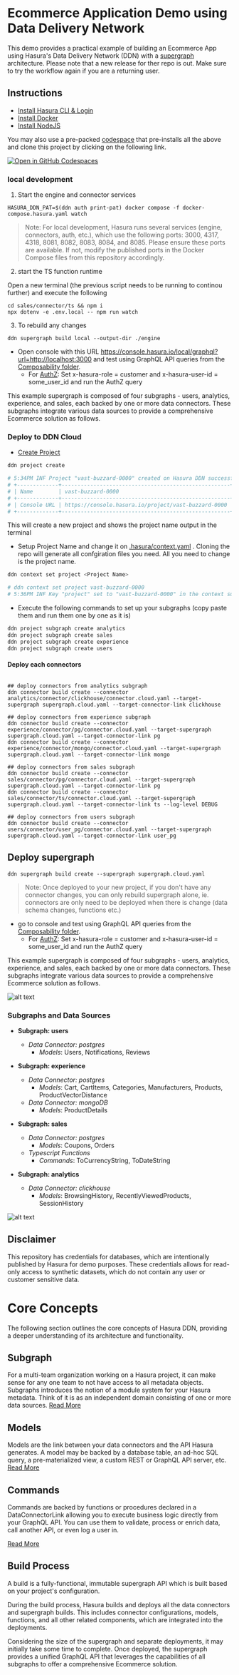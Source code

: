 # Ecommerce Application Demo using Data Delivery Network

This demo provides a practical example of building an Ecommerce App using Hasura's Data Delivery Network (DDN) with a [supergraph](https://supergraph.io) architecture.
Please note that a new release for ther repo is out. Make sure to try the workflow again if you are a returning user.

## Instructions

- [Install Hasura CLI & Login](https://hasura.io/docs/3.0/cli/installation)
- [Install Docker](https://docs.docker.com/engine/install/)
- [Install NodeJS](https://nodejs.org/en/download/package-manager)

You may also use a pre-packed [codespace](https://github.com/features/codespaces) that pre-installs all the above and clone this project by clicking on the following link.

[![Open in GitHub Codespaces](https://github.com/codespaces/badge.svg)](https://codespaces.new/hasura/ddn_beta_ecommerce)


### local development

1. Start the engine and connector services

```shell
HASURA_DDN_PAT=$(ddn auth print-pat) docker compose -f docker-compose.hasura.yaml watch
```

> Note: For local development, Hasura runs several services (engine, connectors, auth, etc.), which use the following ports: 3000, 4317, 4318, 8081, 8082, 8083, 8084, and 8085. Please ensure these ports are available. If not, modify the published ports in the Docker Compose files from this repository accordingly.


2. start the TS function runtime

Open a new terminal (the previous script needs to be running to continou further) and execute the following

```shell
cd sales/connector/ts && npm i
npx dotenv -e .env.local -- npm run watch
```

3. To rebuild any changes

```shell
ddn supergraph build local --output-dir ./engine
```

- Open console with this URL https://console.hasura.io/local/graphql?url=http://localhost:3000 and test using GraphQL API queries from the [Composability folder](https://github.com/hasura/ddn_beta_ecommerce/tree/main/Composability).
  - For [AuthZ](https://github.com/hasura/ddn_beta_ecommerce/blob/main/Composability/authZ.graphQL): Set x-hasura-role = customer and x-hasura-user-id = some_user_id and run the AuthZ query

This example supergraph is composed of four subgraphs - users, analytics, experience, and sales, each backed by one or more data connectors. These subgraphs integrate various data sources to provide a comprehensive Ecommerce solution as follows.


### Deploy to DDN Cloud

- [Create Project](https://hasura.io/docs/3.0/getting-started/deployment/create-a-project) 

```sh
ddn project create

# 5:34PM INF Project "vast-buzzard-0000" created on Hasura DDN successfully
# +-------------+-----------------------------------------------------+
# | Name        | vast-buzzard-0000                                   |
# +-------------+-----------------------------------------------------+
# | Console URL | https://console.hasura.io/project/vast-buzzard-0000 |
# +-------------+-----------------------------------------------------+
```

This will create a new project and shows the project name output in the terminal
- Setup  Project Name and change it on [.hasura/context.yaml](.hasura/context.yaml) . Cloning the repo will generate all confgiration files you need. All you need to change is the project name.
```sh
ddn context set project <Project Name>

# ddn context set project vast-buzzard-0000
# 5:36PM INF Key "project" set to "vast-buzzard-0000" in the context successfully
```

- Execute the following commands to set up your subgraphs (copy paste them and run them one by one as it is)

```sh
ddn project subgraph create analytics
ddn project subgraph create sales
ddn project subgraph create experience
ddn project subgraph create users
```
#### Deploy each connectors 

```shell

## deploy connectors from analytics subgraph
ddn connector build create --connector analytics/connector/clickhouse/connector.cloud.yaml --target-supergraph supergraph.cloud.yaml --target-connector-link clickhouse

## deploy connectors from experience subgraph
ddn connector build create --connector experience/connector/pg/connector.cloud.yaml --target-supergraph supergraph.cloud.yaml --target-connector-link pg
ddn connector build create --connector experience/connector/mongo/connector.cloud.yaml --target-supergraph supergraph.cloud.yaml --target-connector-link mongo

## deploy connectors from sales subgraph
ddn connector build create --connector sales/connector/pg/connector.cloud.yaml --target-supergraph supergraph.cloud.yaml --target-connector-link pg
ddn connector build create --connector sales/connector/ts/connector.cloud.yaml --target-supergraph supergraph.cloud.yaml --target-connector-link ts --log-level DEBUG

## deploy connectors from users subgraph
ddn connector build create --connector users/connector/user_pg/connector.cloud.yaml --target-supergraph supergraph.cloud.yaml --target-connector-link user_pg
```

## Deploy supergraph
```shell
ddn supergraph build create --supergraph supergraph.cloud.yaml
```

> Note: Once deployed to your new project, if you don't have any connector changes, you can only rebuild supergraph alone, ie. connectors are only need to be deployed when there is change (data schema changes, functions etc.)


- go to console and test using GraphQL API queries from the [Composability folder](https://github.com/hasura/ddn_beta_ecommerce/tree/main/Composability).
  - For [AuthZ](https://github.com/hasura/ddn_beta_ecommerce/blob/main/Composability/authZ.graphQL): Set x-hasura-role = customer and x-hasura-user-id = some_user_id and run the AuthZ query

This example supergraph is composed of four subgraphs - users, analytics, experience, and sales, each backed by one or more data connectors. These subgraphs integrate various data sources to provide a comprehensive Ecommerce solution as follows.

![alt text](supergraph-1.png)

### Subgraphs and Data Sources

- **Subgraph: users**
  - _Data Connector: postgres_
    - _Models_: Users, Notifications, Reviews
- **Subgraph: experience**
  - _Data Connector: postgres_
    - _Models_: Cart, CartItems, Categories, Manufacturers, Products, ProductVectorDistance
  - _Data Connector: mongoDB_
    - _Models_: ProductDetails
- **Subgraph: sales**

  - _Data Connector: postgres_
    - _Models_: Coupons, Orders
  - _Typescript Functions_
    - _Commands_: ToCurrencyString, ToDateString

- **Subgraph: analytics**
  - _Data Connector: clickhouse_
    - _Models_: BrowsingHistory, RecentlyViewedProducts, SessionHistory

![alt text](supergraph-2.png)

## Disclaimer

This repository has credentials for databases, which are intentionally published by Hasura for demo purposes. These credentials allows for read-only access to synthetic datasets, which do not contain any user or customer sensitive data.

# Core Concepts

The following section outlines the core concepts of Hasura DDN, providing a deeper understanding of its architecture and functionality.

## Subgraph

For a multi-team organization working on a Hasura project, it can make sense for any one team to not have access to all metadata objects. Subgraphs introduces the notion of a module system for your Hasura metadata. Think of it is as an independent domain consisting of one or more data sources.
[Read More](https://hasura.io/docs/3.0/project-configuration/subgraphs/)

## Models

Models are the link between your data connectors and the API Hasura generates. A model may be backed by a database table, an ad-hoc SQL query, a pre-materialized view, a custom REST or GraphQL API server, etc.
[Read More](https://hasura.io/docs/3.0/supergraph-modeling/models/)

## Commands

Commands are backed by functions or procedures declared in a DataConnectorLink allowing you to execute business logic directly from your GraphQL API. You can use them to validate, process or enrich data, call another API, or even log a user in.

[Read More](https://hasura.io/docs/3.0/supergraph-modeling/commands)

## Build Process

A build is a fully-functional, immutable supergraph API which is built based on your project's configuration.

During the build process, Hasura builds and deploys all the data connectors and supergraph builds. This includes connector configurations, models, functions, and all other related components, which are integrated into the deployments.

Considering the size of the supergraph and separate deployments, it may initially take some time to complete. Once deployed, the supergraph provides a unified GraphQL API that leverages the capabilities of all subgraphs to offer a comprehensive Ecommerce solution.

